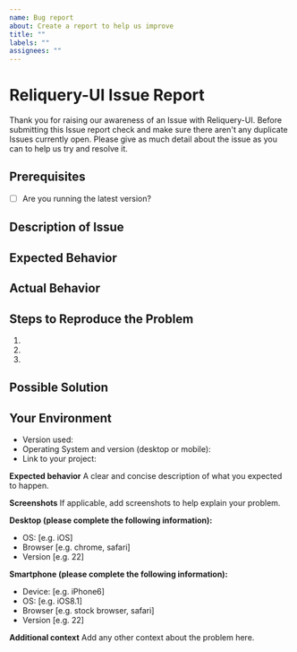 ```yaml
---
name: Bug report
about: Create a report to help us improve
title: ""
labels: ""
assignees: ""
---
```


# Reliquery-UI Issue Report

Thank you for raising our awareness of an Issue with Reliquery-UI. Before submitting this Issue report check and make sure there aren't any duplicate Issues currently open. Please give as much detail about the issue as you can to help us try and resolve it.

## Prerequisites

- [ ] Are you running the latest version?

## Description of Issue

## Expected Behavior

## Actual Behavior

## Steps to Reproduce the Problem

1.
1.
1.

## Possible Solution

## Your Environment

<!--- Include as many relevant details about the environment you experienced the bug in -->

- Version used:
- Operating System and version (desktop or mobile):
- Link to your project:

**Expected behavior**
A clear and concise description of what you expected to happen.

**Screenshots**
If applicable, add screenshots to help explain your problem.

**Desktop (please complete the following information):**

- OS: [e.g. iOS]
- Browser [e.g. chrome, safari]
- Version [e.g. 22]

**Smartphone (please complete the following information):**

- Device: [e.g. iPhone6]
- OS: [e.g. iOS8.1]
- Browser [e.g. stock browser, safari]
- Version [e.g. 22]

**Additional context**
Add any other context about the problem here.
